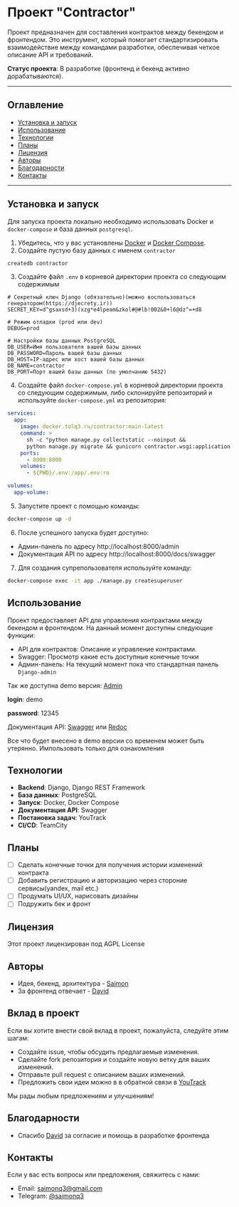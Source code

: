 # Проект "Contractor"

Проект предназначен для составления контрактов между бекендом и фронтендом. Это инструмент, который помогает стандартизировать взаимодействие между командами разработки, обеспечивая четкое описание API и требований.

**Статус проекта**: В разработке (фронтенд и бекенд активно дорабатываются).

---

## Оглавление

- [Установка и запуск](#установка-и-запуск)
- [Использование](#использование)
- [Технологии](#технологии)
- [Планы](#планы)
- [Лицензия](#лицензия)
- [Авторы](#авторы)
- [Благодарности](#благодарности)
- [Контакты](#контакты)

---

## Установка и запуск

Для запуска проекта локально необходимо использовать Docker и `docker-compose` и база данных `postgresql`.

1. Убедитесь, что у вас установлены [Docker](https://docs.docker.com/get-docker/) и [Docker Compose](https://docs.docker.com/compose/install/).
2. Создайте пустую базу данных с именем `contractor`
```bash
createdb contractor
```
3. Создайте файл `.env`  в корневой директории проекта со следующим содержимым
```dotenv
# Секретный ключ Django (обязательно)(можно воспользоваться генератором(https://djecrety.ir))
SECRET_KEY=d^gsaxsd+3)(xzg*e4lpeam&zkol#@#lb!002&0+l6@dz^=+d8

# Режим отладки (prod или dev)
DEBUG=prod

# Настройки базы данных PostgreSQL
DB_USER=Имя пользователя вашей базы данных
DB_PASSWORD=Пароль вашей базы данных
DB_HOST=IP-адрес или хост вашей базы данных
DB_NAME=contractor
DB_PORT=Порт вашей базы данных (по умолчанию 5432)
```
4. Создайте файл `docker-compose.yml` в корневой директории проекта со следующим содержимым,
либо склонируйте репозиторий и используйте `docker-compose.yml` из репозитория:

```yaml
services:
  app:
    image: docker.tolq3.ru/contractor:main-latest
    command: >
      sh -c "python manage.py collectstatic --noinput && 
      python manage.py migrate && gunicorn contractor.wsgi:application --bind 0.0.0.0:8000"
    ports:
      - 8000:8000
    volumes:
      - ${PWD}/.env:/app/.env:ro

volumes:
  app-volume:
```
5. Запустите проект с помощью команды:
```bash 
docker-compose up -d
```
6. После успешного запуска будет доступно:
 - Админ-панель по адресу http://localhost:8000/admin
 - Документация API по адресу http://localhost:8000/docs/swagger

7. Для создания супрепользователя используйте команду:
```bash
docker-compose exec -it app ./manage.py createsuperuser
```

## Использование

Проект предоставляет API для управления контрактами между бекендом и фронтендом. На данный момент доступны следующие функции:

- API для контрактов: Описание и управление контрактами.
- Swagger: Просмотр какие есть доступные конечные точки
- Админ-панель: На текущий момент пока что стандартная панель `Django-admin`

Так же доступна demo версия: [Admin](https://contractor.tolq3.ru/admin)

**login**: demo

**password**: 12345


Документация API: [Swagger](https://contractor.tolq3.ru/docs/swagger/) или [Redoc](https://contractor.tolq3.ru/docs/redoc/) 

Все что будет внесено в demo версии со временем может быть утерянно. Импользовать только для ознакомления

## Технологии

- **Backend**: Django, Django REST Framework
- **База данных**: PostgreSQL
- **Запуск**: Docker, Docker Compose
- **Документация API**: Swagger
- **Постановка задач**: YouTrack
- **CI/CD**: TeamCity

## Планы

* [ ] Сделать конечные точки для получения истории изменений контракта
* [ ] Добавить регистрацию и авторизацию через стороние сервисы(yandex, mail etc.)
* [ ] Продумать UI/UX, нарисовать дизайны
* [ ] Подружить бек и фронт

## Лицензия

Этот проект лицензирован под AGPL License

## Авторы

- Идея, бекенд, архитектура  - [Saimon](https://github.com/saimonq3)
- За фронтенд отвечает - [David](https://github.com/DAVIDhaker)

## Вклад в проект

Если вы хотите внести свой вклад в проект, пожалуйста, следуйте этим шагам:

- Создайте issue, чтобы обсудить предлагаемые изменения.
- Сделайте fork репозитория и создайте новую ветку для ваших изменений.
- Отправьте pull request с описанием ваших изменений.
- Предложить свои идеи можно в в обратной связи в [YouTrack](https://yt.tolq3.ru/form/4caa593a-d6c0-4f00-beac-1f394f8719fc)


Мы рады любым предложениям и улучшениям!

## Благодарности

- Спасибо [David](https://github.com/DAVIDhaker) за согласие и помощь в разработке фронтенда

## Контакты

Если у вас есть вопросы или предложения, свяжитесь с нами:

- Email: [saimonq3@gmail.com](mailto:saimonq3@gmail.com)
- Telegram: [@saimonq3](https://t.me/saimonq3)